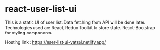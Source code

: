 # react-user-list-ui

This is a static UI of user list. Data fetching from API will be done later.
Technologies used are React, Redux Toolkit to store state. React-Bootstrap for styling components.

Hosting link : https://user-list-ui-vatsal.netlify.app/
